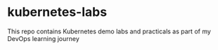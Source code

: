 # kubernetes-labs
This repo contains Kubernetes demo labs and practicals as part of my DevOps learning journey

